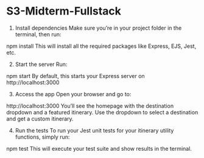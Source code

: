 # S3-Midterm-Fullstack
1. Install dependencies
Make sure you’re in your project folder in the terminal, then run:

npm install
This will install all the required packages like Express, EJS, Jest, etc.

2. Start the server
Run:

npm start
By default, this starts your Express server on http://localhost:3000

3. Access the app
Open your browser and go to:

http://localhost:3000
You’ll see the homepage with the destination dropdown and a featured itinerary.
Use the dropdown to select a destination and get a custom itinerary.

4. Run the tests
To run your Jest unit tests for your itinerary utility functions, simply run:

npm test
This will execute your test suite and show results in the terminal.
